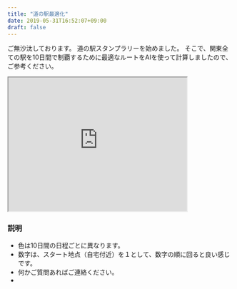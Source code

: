 ```yaml
---
title: "道の駅最適化"
date: 2019-05-31T16:52:07+09:00
draft: false
---
```

ご無沙汰しております。
道の駅スタンプラリーを始めました。
そこで、関東全ての駅を10日間で制覇するために最適なルートをAIを使って計算しましたので、ご参考ください。

<iframe src="https://www.google.com/maps/d/u/0/embed?mid=1TfBdPF47PF4FMlTi4-dwHQnA0KYZT9oY" width="400" height="300"></iframe>

### 説明
- 色は10日間の日程ごとに異なります。
- 数字は、スタート地点（自宅付近）を１として、数字の順に回ると良い感じです。
- 何かご質問あればご連絡ください。
- 
